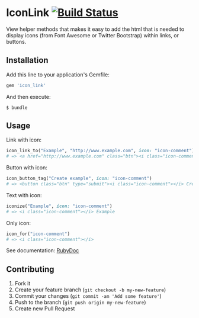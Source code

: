 # IconLink [![Build Status](https://secure.travis-ci.org/noroddsto/icon_link.png?branch=master)](https://travis-ci.org/noroddsto/icon_link)

View helper methods that makes it easy to add the html that is needed to display icons (from Font Awesome or Twitter Bootstrap) within links, or buttons.

## Installation

Add this line to your application's Gemfile:

```ruby
gem 'icon_link'
```

And then execute:

    $ bundle

## Usage

Link with icon:

```ruby
icon_link_to("Example", "http://www.example.com", icon: "icon-comment")
# => <a href="http://www.example.com" class="btn"><i class="icon-comment"></i> Example</a>
```
Button with icon:

```ruby
icon_button_tag("Create example", icon: "icon-comment")
# => <button class="btn" type="submit"><i class="icon-comment"></i> Create example</button>
```  

Text with icon:

```ruby
iconize("Example", icon: "icon-comment")
# => <i class="icon-comment"></i> Example
```  

Only icon:

```ruby
icon_for("icon-comment")
# => <i class="icon-comment"></i>
```  

See documentation: [RubyDoc](http://rubydoc.info/github/noroddsto/icon_link/master/frames)

## Contributing

1. Fork it
2. Create your feature branch (`git checkout -b my-new-feature`)
3. Commit your changes (`git commit -am 'Add some feature'`)
4. Push to the branch (`git push origin my-new-feature`)
5. Create new Pull Request
